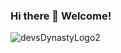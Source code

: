 ### Hi there 👋 Welcome!


![devsDynastyLogo2](https://github.com/devs-dynasty/devs-dynasty/assets/141193002/3d92c600-ae11-43bc-bb0a-29b85f8dd7f1)


<!--
**devs-dynasty/devs-dynasty** is a ✨ _special_ ✨ repository because its `README.md` (this file) appears on your GitHub profile.

Here are some ideas to get you started:

- 🔭 I’m currently working on ...
- 🌱 I’m currently learning ...
- 👯 I’m looking to collaborate on ...
- 🤔 I’m looking for help with ...
- 💬 Ask me about ...
- 📫 How to reach me: ...
- 😄 Pronouns: ...
- ⚡ Fun fact: ...
-->
